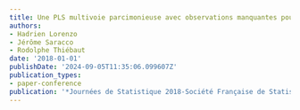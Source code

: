 ```yaml
---
title: Une PLS multivoie parcimonieuse avec observations manquantes pour données hétérogènes
authors:
- Hadrien Lorenzo
- Jérôme Saracco
- Rodolphe Thiébaut
date: '2018-01-01'
publishDate: '2024-09-05T11:35:06.099607Z'
publication_types:
- paper-conference
publication: '*Journées de Statistique 2018-Société Française de Statistique*'
---
```

